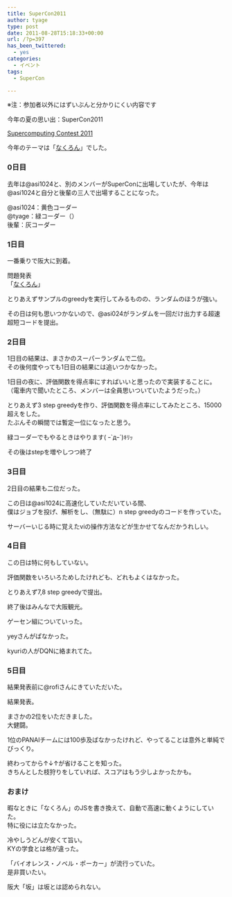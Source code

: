 ```yaml
---
title: SuperCon2011
author: tyage
type: post
date: 2011-08-28T15:18:33+00:00
url: /?p=397
has_been_twittered:
  - yes
categories:
  - イベント
tags:
  - SuperCon

---
```

<p>※注：参加者以外にはずいぶんと分かりにくい内容です</p>
<p>今年の夏の思い出：SuperCon2011</p>
<p><a href="http://www.gsic.titech.ac.jp/supercon/main/attwiki/index.php?Supercomputing%20Contest%202011">Supercomputing Contest 2011</a></p>
<p>今年のテーマは「<a href="https://www.cp.cmc.osaka-u.ac.jp/supercon/naklon.html">なくろん</a>」でした。</p>
<h3>0日目</h3>
<p>去年は@asi1024と、別のメンバーがSuperConに出場していたが、今年は@asi1024と自分と後輩の三人で出場することになった。</p>
<p>@asi1024：黄色コーダー<br />
@tyage：緑コーダー（）<br />
後輩：灰コーダー</p>
<h3>1日目</h3>
<p>一番乗りで阪大に到着。</p>
<p>問題発表<br />
「<a href="https://www.cp.cmc.osaka-u.ac.jp/supercon/naklon.html">なくろん</a>」</p>
<p>とりあえずサンプルのgreedyを実行してみるものの、ランダムのほうが強い。</p>
<p>その日は何も思いつかないので、@asi024がランダムを一回だけ出力する超速超短コードを提出。</p>
<h3>2日目</h3>
<p>1日目の結果は、まさかのスーパーランダムで二位。<br />
その後何度やっても1日目の結果には追いつかなかった。</p>
<p>1日目の夜に、評価関数を得点率にすればいいと思ったので実装することに。<br />
（電車内で聞いたところ、メンバーは全員思いついていたようだった。）</p>
<p>とりあえず3 step greedyを作り、評価関数を得点率にしてみたところ、15000超えをした。<br />
たぶんその瞬間では暫定一位になったと思う。</p>
<p>緑コーダーでもやるときはやります( ｰ`дｰ´)ｷﾘｯ</p>
<p>その後はstepを増やしつつ終了</p>
<h3>3日目</h3>
<p>2日目の結果も二位だった。</p>
<p>この日は@asi1024に高速化していただいている間、<br />
僕はジョブを投げ、解析をし、（無駄に）n step greedyのコードを作っていた。</p>
<p>サーバーいじる時に覚えたviの操作方法などが生かせてなんだかうれしい。</p>
<h3>4日目</h3>
<p>この日は特に何もしていない。</p>
<p>評価関数をいろいろためしたけれども、どれもよくはなかった。</p>
<p>とりあえず7,8 step greedyで提出。</p>
<p>終了後はみんなで大阪観光。</p>
<p>ゲーセン組についていった。</p>
<p>yeyさんがぱなかった。</p>
<p>kyuriの人がDQNに絡まれてた。</p>
<h3>5日目</h3>
<p>結果発表前に@rofiさんにきていただいた。</p>
<p>結果発表。</p>
<p>まさかの2位をいただきました。<br />
大健闘。</p>
<p>1位のPANAIチームには100歩及ばなかったけれど、やってることは意外と単純でびっくり。</p>
<p>終わってから↑↓↑が省けることを知った。<br />
きちんとした枝狩りをしていれば、スコアはもう少しよかったかも。</p>
<h3>おまけ</h3>
<p>暇なときに「なくろん」のJSを書き換えて、自動で高速に動くようにしていた。<br />
特に役には立たなかった。</p>
<p>冷やしうどんが安くて旨い。<br />
KYの学食とは格が違った。</p>
<p>「バイオレンス・ノベル・ポーカー」が流行っていた。<br />
是非買いたい。</p>
<p>阪大「坂」は坂とは認められない。</p>
